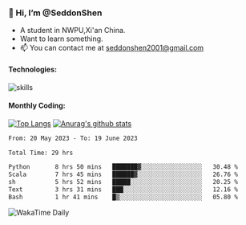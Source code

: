 ### 👋 Hi, I’m @SeddonShen
- A student in NWPU,Xi'an China.
- Want to learn something.
- 📫 You can contact me at seddonshen2001@gmail.com

#### Technologies:

![skills](https://skillicons.dev/icons?i=scala,js,html,css,bootstrap,jquery,c,cpp,cloudflare,django,docker,flask,git,github,githubactions,linux,latex,mysql,nodejs,ps,php,pr,py,raspberrypi,redis,unreal,v,vscode,vue,bash)

#### Monthly Coding:
[![Top Langs](https://github-readme-stats.vercel.app/api/top-langs?username=seddonshen&show_icons=true&locale=en&layout=compact&hide=html&langs_count=8)](https://github.com/SeddonShen/)
[![Anurag's github stats](https://github-readme-stats.vercel.app/api?username=SeddonShen&count_private=true&show_icons=true)](https://github.com/anuraghazra/github-readme-stats)
<!--START_SECTION:waka-->

```txt
From: 20 May 2023 - To: 19 June 2023

Total Time: 29 hrs

Python       8 hrs 50 mins   ███████▓░░░░░░░░░░░░░░░░░   30.48 %
Scala        7 hrs 45 mins   ██████▓░░░░░░░░░░░░░░░░░░   26.76 %
sh           5 hrs 52 mins   █████░░░░░░░░░░░░░░░░░░░░   20.25 %
Text         3 hrs 31 mins   ███░░░░░░░░░░░░░░░░░░░░░░   12.16 %
Bash         1 hr 41 mins    █▒░░░░░░░░░░░░░░░░░░░░░░░   05.80 %
```

<!--END_SECTION:waka-->

![WakaTime Daily](https://wakatime.com/share/@seddon2001/61a7e342-5f12-4fea-bf92-1fac161e97d6.svg)
<!---
SeddonShen/SeddonShen is a ✨ special ✨ repository because its `README.md` (this file) appears on your GitHub profile.
You can click the Preview link to take a look at your changes.
--->
